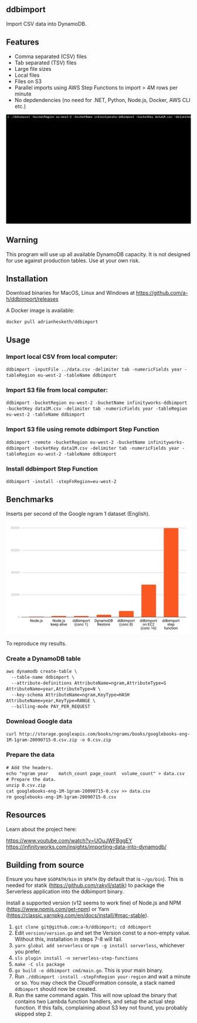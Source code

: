 ## ddbimport

Import CSV data into DynamoDB.

## Features

* Comma separated (CSV) files
* Tab separated (TSV) files
* Large file sizes
* Local files
* Files on S3
* Parallel imports using AWS Step Functions to import > 4M rows per minute
* No depdendencies (no need for .NET, Python, Node.js, Docker, AWS CLI etc.)

<img src="import.gif"/>

## Warning

This program will use up all available DynamoDB capacity. It is not designed for use against production tables. Use at your own risk.

## Installation

Download binaries for MacOS, Linux and Windows at https://github.com/a-h/ddbimport/releases

A Docker image is available:

```
docker pull adrianhesketh/ddbimport
```

## Usage

### Import local CSV from local computer:

```
ddbimport -inputFile ../data.csv -delimiter tab -numericFields year -tableRegion eu-west-2 -tableName ddbimport
```

### Import S3 file from local computer:

```
ddbimport -bucketRegion eu-west-2 -bucketName infinityworks-ddbimport -bucketKey data1M.csv -delimiter tab -numericFields year -tableRegion eu-west-2 -tableName ddbimport
```

### Import S3 file using remote ddbimport Step Function

```
ddbimport -remote -bucketRegion eu-west-2 -bucketName infinityworks-ddbimport -bucketKey data1M.csv -delimiter tab -numericFields year -tableRegion eu-west-2 -tableName ddbimport
```

### Install ddbimport Step Function

```
ddbimport -install -stepFnRegion=eu-west-2
```

## Benchmarks

Inserts per second of the Google ngram 1 dataset (English).

<img src="benchmarks.png"/>

To reproduce my results.

### Create a DynamoDB table

```
aws dynamodb create-table \
  --table-name ddbimport \
  --attribute-definitions AttributeName=ngram,AttributeType=S AttributeName=year,AttributeType=N \
  --key-schema AttributeName=ngram,KeyType=HASH AttributeName=year,KeyType=RANGE \
  --billing-mode PAY_PER_REQUEST 
```

### Download Google data

```
curl http://storage.googleapis.com/books/ngrams/books/googlebooks-eng-1M-1gram-20090715-0.csv.zip -o 0.csv.zip
```

### Prepare the data

```
# Add the headers.
echo "ngram	year	match_count	page_count	volume_count" > data.csv
# Prepare the data.
unzip 0.csv.zip
cat googlebooks-eng-1M-1gram-20090715-0.csv >> data.csv
rm googlebooks-eng-1M-1gram-20090715-0.csv
```

## Resources

Learn about the project here:

https://www.youtube.com/watch?v=UOuJWFBggEY
https://infinityworks.com/insights/importing-data-into-dynamodb/

## Building from source

Ensure you have `$GOPATH/bin` in `$PATH` (by default that is `~/go/bin`). This is needed for statik (https://github.com/rakyll/statik) to package the Serverless application into the ddbimport binary.

Install a supported version (v12 seems to work fine) of Node.js and NPM (https://www.npmjs.com/get-npm) or Yarn (https://classic.yarnpkg.com/en/docs/install/#mac-stable).

1. `git clone git@github.com:a-h/ddbimport; cd ddbimport`
2. Edit `version/version.go` and set the Version const to a non-empty value. Without this, installation in steps 7-8 will fail.
3. `yarn global add serverless` or `npm -g install serverless`, whichever you prefer.
4. `sls plugin install -n serverless-step-functions`
5. `make -C sls package`
6. `go build -o ddbimport cmd/main.go`. This is your main binary.
7. Run `./ddbimport -install -stepFnRegion your-region` and wait a minute or so. You may check the CloudFormation console, a stack named `ddbimport` should now be created.
8. Run the same command again. This will now upload the binary that contains two Lambda function handlers, and setup the actual step function. If this fails, complaining about S3 key not found, you probably skipped step 2.
